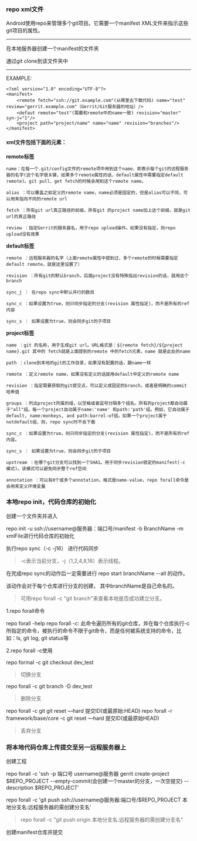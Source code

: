 ### repo xml文件

Android使用repo来管理多个git项目。它需要一个manifest XML文件来指示这些git项目的属性。

****
在本地服务器创建一个manifest的文件夹

通过git clone到该文件夹中
****

EXAMPLE:
```
<?xml version="1.0" encoding="UTF-8"?>
<manifest>
    <remote fetch="ssh://git.example.com"(从哪里去下载代码) name="test" review="gerrit.example.com"（Gerrit/Git服务器的地址）/>
	<defaut remote="test"(需要和remote中的name一致) revision="master" syn-j="1"/>
	<project path="project/name" name="name" revision="branches"/>
</manifest>
```

#### xml文件包括下面的元素：

**remote标签**

	name：在每一个.git/config文件的remote项中用到这个name，即表示每个git的远程服务器的名字(这个名字很关键，如果多个remote属性的话，default属性中需要指定default remote)。git pull、get fetch的时候会用到这个remote name。
	
	alias ：可以覆盖之前定义的remote name，name必须是固定的，但是alias可以不同，可以用来指向不同的remote url
	
	fetch ：所有git url真正路径的前缀，所有git 的project name加上这个前缀，就是git url的真正路径
	
	review ：指定Gerrit的服务器名，用于repo upload操作。如果没有指定，则repo upload没有效果
	
	
**default标签**

	remote ：远程服务器的名字（上面remote属性中提到过，多个remote的时候需要指定default remote，就是这里设置了）
    
	revision ：所有git的默认branch，后面project没有特殊指出revision的话，就用这个branch
    
	sync_j ： 在repo sync中默认并行的数目
    
	sync_c ：如果设置为true，则只同步指定的分支(revision 属性指定)，而不是所有的ref内容
    
	sync_s ： 如果设置为true，则会同步git的子项目

**project标签**

	name ：git 的名称，用于生成git url。URL格式是：${remote fetch}/${project name}.git 其中的 fetch就是上面提到的remote 中的fetch元素，name 就是此处的name
    
	path ：clone到本地的git的工作目录，如果没有配置的话，跟name一样
    
	remote ：定义remote name，如果没有定义的话就用default中定义的remote name
    
	revision ：指定需要获取的git提交点，可以定义成固定的branch，或者是明确的commit 哈希值
    
	groups ：列出project所属的组，以空格或者逗号分隔多个组名。所有的project都自动属于"all"组。每一个project自动属于name:'name' 和path:'path'组。例如，它自动属于default, name:monkeys, and path:barrel-of组。如果一个project属于notdefault组，则，repo sync时不会下载
    
	sync_c ：如果设置为true，则只同步指定的分支(revision 属性指定)，而不是所有的ref内容。
    
	sync_s ： 如果设置为true，则会同步git的子项目
    
	upstream ：在哪个git分支可以找到一个SHA1。用于同步revision锁定的manifest(-c 模式)。该模式可以避免同步整个ref空间
    
	annotation ：可以有0个或多个annotation，格式是name-value，repo forall命令是会用来定义环境变量
	
### 本地repo init，代码仓库的初始化

创建一个文件夹并进入

repo init -u ssh://username@服务器：端口号/manifest -b BranchName -m xmlFile进行代码仓库的初始化

执行repo sync（-c -j16） 进行代码同步

>-c表示当前分支，-j（1,2,4,8,16）表示线程。

在完成repo sync的动作后一定需要进行 repo start branchName --all 的动作。

该动作会对于每个仓库进行分支的创建， 其中branchName是自己命名的。
>可用repo forall -c "git branch"来查看本地是否成功建立分支。

1.repo forall命令

 repo forall -help
 repo forall -c: 此命令遍历所有的git仓库，并在每个仓库执行-c所指定的命令，被执行的命令不限于git命令，而是任何被系统支持的命令，比如：ls, git log, git status等

2.repo forall -c使用
  
  repo formal -c git checkout dev_test
  >切换分支
  
  repo forall -c git branch -D dev_test
  >删除分支
  
  repo forall -c git git reset —hard 提交ID(或最原始:HEAD)
  repo forall -r framework/base/core -c git reset —hard 提交ID(或最原始HEAD)
  >丢弃分支

### 将本地代码仓库上传提交至另一远程服务器上

创建工程

repo forall -c 'ssh -p 端口号 username@服务器 gerrit create-project $REPO_PROJECT --empty-commit(会创建一个master的分支，一次空提交) --description $REPO_PROJECT'

repo forall -c 'git push ssh://username@服务器:端口号/$REPO_PROJECT 本地分支名:远程服务器的需创建分支名'
>repo forall -c "git push origin 本地分支名:远程服务器的需创建分支名"

创建manifest仓库并提交